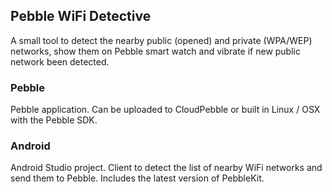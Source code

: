 ## Pebble WiFi Detective

A small tool to detect the nearby public (opened) and private (WPA/WEP) networks, show them on Pebble smart watch and vibrate if new public network been detected.

### Pebble

Pebble application. Can be uploaded to CloudPebble or built in Linux / OSX with the Pebble SDK.

### Android

Android Studio project. Client to detect the list of nearby WiFi networks and send them to Pebble. Includes the latest version of PebbleKit.
